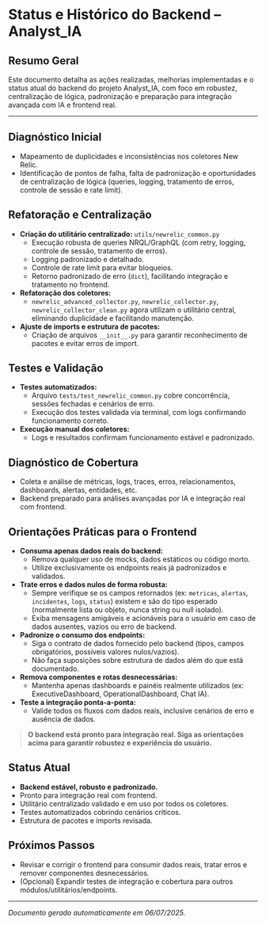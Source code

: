 # Status e Histórico do Backend – Analyst_IA

## Resumo Geral
Este documento detalha as ações realizadas, melhorias implementadas e o status atual do backend do projeto Analyst_IA, com foco em robustez, centralização de lógica, padronização e preparação para integração avançada com IA e frontend real.

---

## Diagnóstico Inicial
- Mapeamento de duplicidades e inconsistências nos coletores New Relic.
- Identificação de pontos de falha, falta de padronização e oportunidades de centralização de lógica (queries, logging, tratamento de erros, controle de sessão e rate limit).

## Refatoração e Centralização
- **Criação do utilitário centralizado:** `utils/newrelic_common.py`
  - Execução robusta de queries NRQL/GraphQL (com retry, logging, controle de sessão, tratamento de erros).
  - Logging padronizado e detalhado.
  - Controle de rate limit para evitar bloqueios.
  - Retorno padronizado de erro (`dict`), facilitando integração e tratamento no frontend.
- **Refatoração dos coletores:**
  - `newrelic_advanced_collector.py`, `newrelic_collector.py`, `newrelic_collector_clean.py` agora utilizam o utilitário central, eliminando duplicidade e facilitando manutenção.
- **Ajuste de imports e estrutura de pacotes:**
  - Criação de arquivos `__init__.py` para garantir reconhecimento de pacotes e evitar erros de import.

## Testes e Validação
- **Testes automatizados:**
  - Arquivo `tests/test_newrelic_common.py` cobre concorrência, sessões fechadas e cenários de erro.
  - Execução dos testes validada via terminal, com logs confirmando funcionamento correto.
- **Execução manual dos coletores:**
  - Logs e resultados confirmam funcionamento estável e padronizado.

## Diagnóstico de Cobertura
- Coleta e análise de métricas, logs, traces, erros, relacionamentos, dashboards, alertas, entidades, etc.
- Backend preparado para análises avançadas por IA e integração real com frontend.


## Orientações Práticas para o Frontend

- **Consuma apenas dados reais do backend:**
  - Remova qualquer uso de mocks, dados estáticos ou código morto.
  - Utilize exclusivamente os endpoints reais já padronizados e validados.
- **Trate erros e dados nulos de forma robusta:**
  - Sempre verifique se os campos retornados (ex: `metricas`, `alertas`, `incidentes`, `logs`, `status`) existem e são do tipo esperado (normalmente lista ou objeto, nunca string ou null isolado).
  - Exiba mensagens amigáveis e acionáveis para o usuário em caso de dados ausentes, vazios ou erro de backend.
- **Padronize o consumo dos endpoints:**
  - Siga o contrato de dados fornecido pelo backend (tipos, campos obrigatórios, possíveis valores nulos/vazios).
  - Não faça suposições sobre estrutura de dados além do que está documentado.
- **Remova componentes e rotas desnecessárias:**
  - Mantenha apenas dashboards e painéis realmente utilizados (ex: ExecutiveDashboard, OperationalDashboard, Chat IA).
- **Teste a integração ponta-a-ponta:**
  - Valide todos os fluxos com dados reais, inclusive cenários de erro e ausência de dados.

> **O backend está pronto para integração real. Siga as orientações acima para garantir robustez e experiência do usuário.**

## Status Atual
- **Backend estável, robusto e padronizado.**
- Pronto para integração real com frontend.
- Utilitário centralizado validado e em uso por todos os coletores.
- Testes automatizados cobrindo cenários críticos.
- Estrutura de pacotes e imports revisada.

## Próximos Passos
- Revisar e corrigir o frontend para consumir dados reais, tratar erros e remover componentes desnecessários.
- (Opcional) Expandir testes de integração e cobertura para outros módulos/utilitários/endpoints.

---

*Documento gerado automaticamente em 06/07/2025.*

